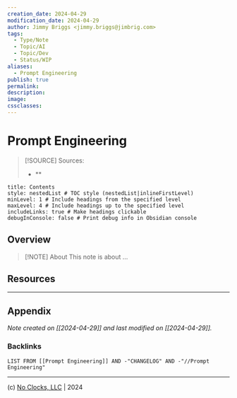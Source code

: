 ```yaml
---
creation_date: 2024-04-29
modification_date: 2024-04-29
author: Jimmy Briggs <jimmy.briggs@jimbrig.com>
tags:
  - Type/Note
  - Topic/AI
  - Topic/Dev
  - Status/WIP
aliases:
  - Prompt Engineering
publish: true
permalink:
description:
image:
cssclasses:
---
```



# Prompt Engineering

> [!SOURCE] Sources:
> - **

```table-of-contents
title: Contents 
style: nestedList # TOC style (nestedList|inlineFirstLevel)
minLevel: 1 # Include headings from the specified level
maxLevel: 4 # Include headings up to the specified level
includeLinks: true # Make headings clickable
debugInConsole: false # Print debug info in Obsidian console
```

## Overview

> [!NOTE] About
> This note is about ...

## Resources

***

## Appendix

*Note created on [[2024-04-29]] and last modified on [[2024-04-29]].*

### Backlinks

```dataview
LIST FROM [[Prompt Engineering]] AND -"CHANGELOG" AND -"//Prompt Engineering"
```

***

(c) [No Clocks, LLC](https://github.com/noclocks) | 2024